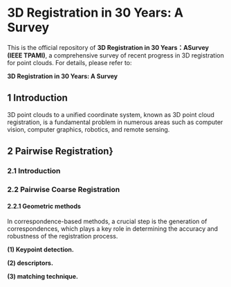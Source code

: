 # 3D Registration in 30 Years: A Survey 
This is the official repository of **3D Registration in 30 Years：ASurvey (IEEE TPAMI)**, a comprehensive survey of recent progress in 3D registration for point clouds. For details, please refer to:

**3D Registration in 30 Years: A Survey**
## 1 Introduction
3D point clouds to a unified coordinate system, known as 3D point cloud registration, is a fundamental problem in numerous areas such as computer vision, computer graphics, robotics, and remote sensing.
## 2 Pairwise Registration}
### 2.1 Introduction

### 2.2 Pairwise Coarse Registration

#### 2.2.1 Geometric methods
In correspondence-based methods, a crucial step is the generation of correspondences, which plays a key role in determining the accuracy and robustness of the registration process.

**(1) Keypoint detection.**

**(2) descriptors.**

**(3) matching technique.**

